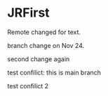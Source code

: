 # JRFirst
Remote changed for text.

branch change on Nov 24.

second change again

test confilict: this is main branch

test confilict 2